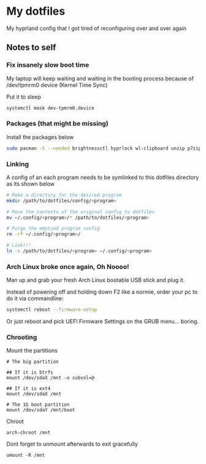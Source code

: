 # My dotfiles
My hyprland config that I got tired of reconfiguring over and over again

## Notes to self

### Fix insanely slow boot time
My laptop will keep waiting and waiting in the booting process because of /dev/tpmrm0 device (Kernel Time Sync)

Put it to sleep
```sh
systemctl mask dev-tpmrm0.device
```

### Packages (that might be missing)
Install the packages below
```sh
sudo pacman -S --needed brightnessctl hyprlock wl-clipboard unzip p7zip less htop fastfetch
```

### Linking
A config of an each program needs to be symlinked to this dotfiles directory as its shown below
```sh
# Make a directory for the desired program
mkdir /path/to/dotfiles/config/<program>

# Move the contents of the original config to dotfiles
mv ~/.config/<program>/* /path/to/dotfiles/<program>

# Purge the emptied program config
rm -rf ~/.config/<program>/

# Link!!!
ln -s /path/to/dotfiles/<program> ~/.config/<program>
```

### Arch Linux broke once again, Oh Noooo!
Man up and grab your fresh Arch Linux bootable USB stick and plug it.

Instead of powering off and holding down F2 like a normie, order your pc to do it via commandline:
```sh
systemctl reboot --firmware-setup
```

Or just reboot and pick UEFI Firmware Settings on the GRUB menu... boring.

### Chrooting
Mount the partitions
```
# The big partition

## If it is btrfs
mount /dev/sdaX /mnt -o subvol=@

## If it is ext4
mount /dev/sdaX /mnt

# The 1G boot partition
mount /dev/sdaY /mnt/boot
```

Chroot
```
arch-chroot /mnt
```

Dont forget to unmount afterwards to exit gracefully
```
umount -R /mnt
```
